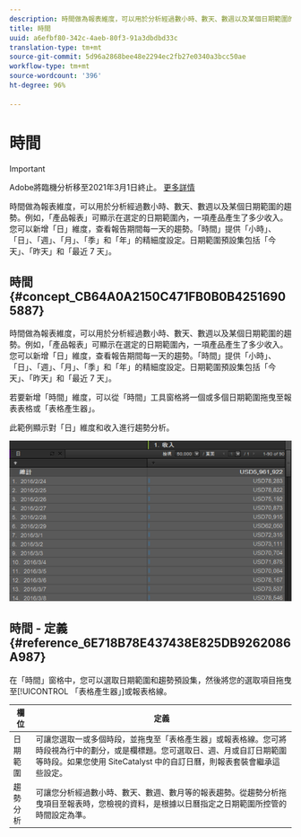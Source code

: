 ```yaml
---
description: 時間做為報表維度，可以用於分析經過數小時、數天、數週以及某個日期範圍的趨勢。例如，「產品報表」可顯示在選定的日期範圍內，一項產品產生了多少收入。您可以新增「日」維度，查看報告期間每一天的趨勢。「時間」提供「小時」、「日」、「週」、「月」、「季」和「年」的精細度設定。日期範圍預設集包括「今天」、「昨天」和「最近 7 天」。
title: 時間
uuid: a6efbf80-342c-4aeb-80f3-91a3dbdbd33c
translation-type: tm+mt
source-git-commit: 5d96a2868bee48e2294ec2fb27e0340a3bcc50ae
workflow-type: tm+mt
source-wordcount: '396'
ht-degree: 96%

---
```



# 時間

>[!IMPORTANT]
>
>Adobe將臨機分析移至2021年3月1日終止。 [更多詳情](https://adobe.ly/discoverworkspace)

時間做為報表維度，可以用於分析經過數小時、數天、數週以及某個日期範圍的趨勢。例如，「產品報表」可顯示在選定的日期範圍內，一項產品產生了多少收入。您可以新增「日」維度，查看報告期間每一天的趨勢。「時間」提供「小時」、「日」、「週」、「月」、「季」和「年」的精細度設定。日期範圍預設集包括「今天」、「昨天」和「最近 7 天」。

## 時間 {#concept_CB64A0A2150C471FB0B0B42516905887}

時間做為報表維度，可以用於分析經過數小時、數天、數週以及某個日期範圍的趨勢。例如，「產品報表」可顯示在選定的日期範圍內，一項產品產生了多少收入。您可以新增「日」維度，查看報告期間每一天的趨勢。「時間」提供「小時」、「日」、「週」、「月」、「季」和「年」的精細度設定。日期範圍預設集包括「今天」、「昨天」和「最近 7 天」。

若要新增「時間」維度，可以從「時間」工具窗格將一個或多個日期範圍拖曳至報表表格或「表格產生器」。

此範例顯示對「日」維度和收入進行趨勢分析。

![](assets/day_dimension.png)

## 時間 - 定義 {#reference_6E718B78E437438E825DB9262086A987}

在「時間」窗格中，您可以選取日期範圍和趨勢預設集，然後將您的選取項目拖曳至[!UICONTROL 「表格產生器」]或報表格線。

<!-- 

r_time_panel.xml

 -->

| 欄位 | 定義 |
|--- |--- |
| 日期範圍 | 可讓您選取一或多個時段，並拖曳至「表格產生器」或報表格線。您可將時段視為行中的劃分，或是欄標題。您可選取日、週、月或自訂日期範圍等時段。如果您使用 SiteCatalyst 中的自訂日曆，則報表套裝會繼承這些設定。 |
| 趨勢分析 | 可讓您分析經過數小時、數天、數週、數月等的報表趨勢。從趨勢分析拖曳項目至報表時，您檢視的資料，是根據以日曆指定之日期範圍所控管的時間設定為準。 |
